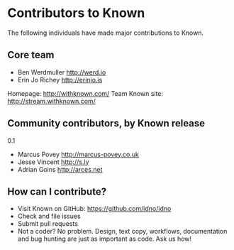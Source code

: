 Contributors to Known
=====================

The following individuals have made major contributions to Known.

Core team
---------

* Ben Werdmuller http://werd.io
* Erin Jo Richey http://erinjo.is

Homepage: http://withknown.com/
Team Known site: http://stream.withknown.com/

Community contributors, by Known release
----------------------------------------

0.1

* Marcus Povey http://marcus-povey.co.uk
* Jesse Vincent http://s.ly
* Adrian Goins http://arces.net

How can I contribute?
---------------------

* Visit Known on GitHub: https://github.com/idno/idno
* Check and file issues
* Submit pull requests
* Not a coder? No problem. Design, text copy, workflows, documentation and bug hunting are just as important as code. Ask us how!
